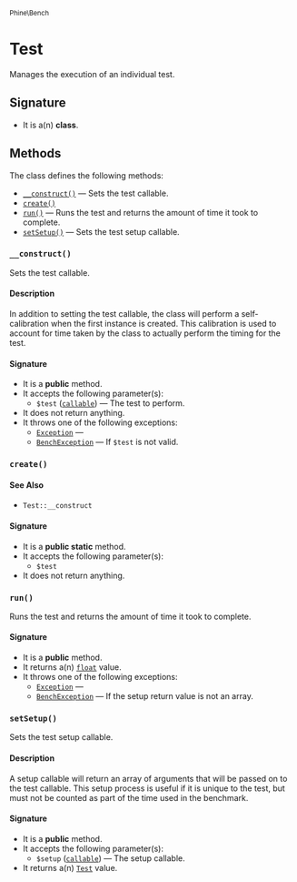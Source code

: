 <small>Phine\Bench</small>

Test
====

Manages the execution of an individual test.

Signature
---------

- It is a(n) **class**.

Methods
-------

The class defines the following methods:

- [`__construct()`](#__construct) &mdash; Sets the test callable.
- [`create()`](#create)
- [`run()`](#run) &mdash; Runs the test and returns the amount of time it took to complete.
- [`setSetup()`](#setSetup) &mdash; Sets the test setup callable.

### `__construct()` <a name="__construct"></a>

Sets the test callable.

#### Description

In addition to setting the test callable, the class will perform a
self-calibration when the first instance is created. This calibration
is used to account for time taken by the class to actually perform the
timing for the test.

#### Signature

- It is a **public** method.
- It accepts the following parameter(s):
    - `$test` ([`callable`](http://php.net/class.Phine\Bench\callable)) &mdash; The test to perform.
- It does not return anything.
- It throws one of the following exceptions:
    - [`Exception`](http://php.net/class.Exception) &mdash; 
    - [`BenchException`](http://php.net/class.BenchException) &mdash; If `$test` is not valid.

### `create()` <a name="create"></a>

#### See Also

- `Test::__construct`

#### Signature

- It is a **public static** method.
- It accepts the following parameter(s):
    - `$test`
- It does not return anything.

### `run()` <a name="run"></a>

Runs the test and returns the amount of time it took to complete.

#### Signature

- It is a **public** method.
- It returns a(n) [`float`](http://php.net/class.Phine\Bench\float) value.
- It throws one of the following exceptions:
    - [`Exception`](http://php.net/class.Exception) &mdash; 
    - [`BenchException`](http://php.net/class.BenchException) &mdash; If the setup return value is not an array.

### `setSetup()` <a name="setSetup"></a>

Sets the test setup callable.

#### Description

A setup callable will return an array of arguments that will be passed
on to the test callable. This setup process is useful if it is unique
to the test, but must not be counted as part of the time used in the
benchmark.

#### Signature

- It is a **public** method.
- It accepts the following parameter(s):
    - `$setup` ([`callable`](http://php.net/class.Phine\Bench\callable)) &mdash; The setup callable.
- It returns a(n) [`Test`](../../Phine/Bench/Test.md) value.

